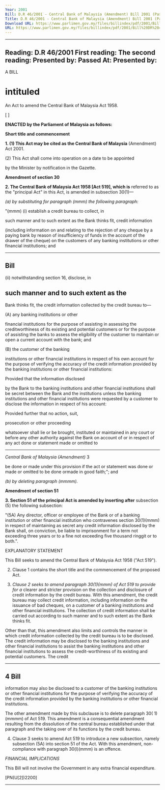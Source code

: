 ```yaml
---
Year: 2001
Bill: D.R 46/2001 - Central Bank of Malaysia (Amendment) Bill 2001 (Passed)
Title: D.R 46/2001 - Central Bank of Malaysia (Amendment) Bill 2001 (Passed)
Download URL: https://www.parlimen.gov.my/files/billindex/pdf/2001/Bill%20DR%2046.pdf
URL: https://www.parlimen.gov.my/files/billindex/pdf/2001/Bill%20DR%2046.pdf
---
```

---
Reading:
D.R 46/2001
First reading:
The second reading:
Presented by:
Passed At:
Presented by:
---

A BILL

# intituled

An Act to amend the Central Bank of Malaysia Act 1958.

[ ]

**ENACTED by the Parliament of Malaysia as follows:**

**Short title and commencement**

**1. (1) This Act may be cited as the Central Bank of Malaysia**
(Amendment) Act 2001.

(2) This Act shall come into operation on a date to be appointed

by the Minister by notification in the Gazette.

**Amendment of section 30**

**2. The Central Bank of Malaysia Act 1958 [Act 519], which is**
referred to as the "principal Act" in this Act, is amended in subsection
30(1)—

_(a) by substituting for paragraph (mmm) the following paragraph:_

"(mmm) (i) establish a credit bureau to collect, in

such manner and to such extent as the
Bank thinks fit, credit information

(including information on and relating to
the rejection of any cheque by a paying
bank by reason of insufficiency of funds
in the account of the drawer of the cheque)
on the customers of any banking institutions
or other financial institutions; and


-----

## Bill

(ii) notwithstanding section 16, disclose, in

## such manner and to such extent as the
Bank thinks fit, the credit information
collected by the credit bureau to—

(A) any banking institutions or other

financial institutions for the purpose
of assisting in assessing the creditworthiness of its existing and
potential customers or for the
purpose of assisting the banks to
assess the eligibility of the customer
to maintain or open a current
account with the bank; and

(B) the customer of the banking

institutions or other financial
institutions in respect of his own
account for the purpose of verifying
the accuracy of the credit
information provided by the
banking institutions or other
financial institutions:

Provided that the information disclosed

by the Bank to the banking institutions
and other financial institutions shall be
secret between the Bank and the institutions
unless the banking institutions and other
financial institutions were requested by a
customer to disclose the information in
respect of his account:

Provided further that no action, suit,

prosecution or other proceeding

whatsoever shall lie or be brought,
instituted or maintained in any court or
before any other authority against the
Bank on account of or in respect of any
act done or statement made or omitted to


-----

_Central Bank of Malaysia (Amendment)_ 3

be done or made under this provision if
the act or statement was done or made or
omitted to be done ormade in good faith;";
and

_(b) by deleting paragraph (mmmm)._

**Amendment of section 51**

**3. Section 51 of the principal Act is amended by inserting after**
subsection (5) the following subsection:

"(5A) Any director, officer or employee of the Bank or of a
banking institution or other financial institution who contravenes
section 30(1)(mmm) in respect of maintaining as secret any credit
information disclosed by the Bank shall, on conviction, be liable
to imprisonment for a term not exceeding three years or to a fine
not exceeding five thousand ringgit or to both.".

EXPLANATORY STATEMENT

This Bill seeks to amend the Central Bank of Malaysia Act 1958 ("Act 519").

2. Clause 1 contains the short title and the commencement of the proposed Act.

3. _Clause 2 seeks to amend paragraph 30(1)(mmm) of Act 519 to provide for a_
clearer and stricter provision on the collection and disclosure of credit information
by the credit bureau. With this amendment, the credit bureau may collect credit
information, including information on the issuance of bad cheques, on a customer
of a banking institutions and other financial institutions. The collection of credit
information shall be carried out according to such manner and to such extent as
the Bank thinks fit.

Other than that, this amendment also limits and controls the manner in which
credit information collected by the credit bureau is to be disclosed. The credit
information may be disclosed to the banking institutions and other financial
institutions to assist the banking institutions and other financial institutions to
assess the credit-worthiness of its existing and potential customers. The credit


-----

## 4 Bill

information may also be disclosed to a customer of the banking institutions or
other financial institutions for the purpose of verifying the accuracy of the credit
information provided by the banking institutions or other financial institutions.

The other amendment made by this subclause is to delete paragraph 30( 1)(mmmm)
of Act 519. This amendment is a consequential amendment resulting from the
dissolution of the central bureau established under that paragraph and the taking
over of its functions by the credit bureau.

4. Clause 3 seeks to amend Act 519 to introduce a new subsection, namely
subsection (5A) into section 51 of the Act. With this amendment, non-compliance
with paragraph 30(l)(mmm) is an offence.

_FINANCIAL_ _IMPLICATIONS_

This Bill will not involve the Government in any extra financial expenditure.

[PN(U[2])2200]


-----

